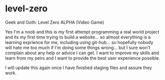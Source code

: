 # level-zero
Geek and Goth: Level Zero ALPHA (Video Game)

Yes I'm a noob and this is my first attempt programming a real world project and its my first time trying to build a website... so almost everything is a learning exprience for me, including using git-hub... so hopefully nobody will hate me too much if I'm doing some things wrong... but I sure won't complain about any help or advice I can get. I want to improve my skills and learn from my peirs and I want to provide the best user experience possible.

I will update this again once I have finished staging files and assure they work.
